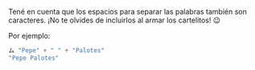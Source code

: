 Tené en cuenta que los espacios para separar las palabras también son caracteres. ¡No te olvides de incluirlos al armar los cartelitos! :wink:

Por ejemplo:

```javascript
ム "Pepe" + " " + "Palotes"
"Pepe Palotes"
```